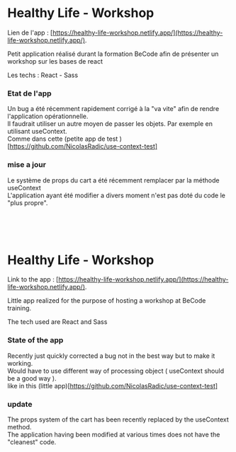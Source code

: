 # Healthy Life - Workshop

Lien de l'app : [https://healthy-life-workshop.netlify.app/](https://healthy-life-workshop.netlify.app/).

Petit application réalisé durant la formation BeCode afin de présenter un workshop sur les bases de react

Les techs : React - Sass

### Etat de l'app

Un bug a été récemment rapidement corrigé à la "va vite" afin de rendre l'application opérationnelle.<br >
Il faudrait utiliser un autre moyen de passer les objets. Par exemple en utilisant useContext.<br >
Comme dans cette (petite app de test )[https://github.com/NicolasRadic/use-context-test]<br>

### mise a jour

Le système de props du cart a été récemment remplacer par la méthode useContext<br>
L'application ayant été modifier a divers moment n'est pas doté du code le "plus propre".

<br>
<br>
<br>

# Healthy Life - Workshop

Link to the app : [https://healthy-life-workshop.netlify.app/](https://healthy-life-workshop.netlify.app/).

Little app realized for the purpose of hosting a workshop at BeCode training.

The tech used are React and Sass

### State of the app

Recently just quickly corrected a bug not in the best way but to make it working.<br >
Would have to use different way of processing object ( useContext should be a good way ).<br >
like in this (little app)[https://github.com/NicolasRadic/use-context-test]<br>

### update

The props system of the cart has been recently replaced by the useContext method.<br>
The application having been modified at various times does not have the "cleanest" code.
